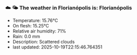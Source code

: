 ### ☁️ 🌤️  The weather in Florianópolis is: Florianópolis

- Temperature: 15.76°C
- On flesh: 15.25°C
- Relative air humidity: 71%
- Rain: 0.0 mm
- Description: Scattered clouds
- last updated: 2025-10-19T22:15:46.764351
